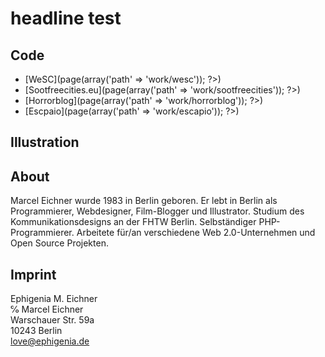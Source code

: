 # headline test

## Code

* [WeSC](<?= $Router->page(array('path' => 'work/wesc')); ?>)
* [Sootfreecities.eu](<?= $Router->page(array('path' => 'work/sootfreecities')); ?>)
* [Horrorblog](<?= $Router->page(array('path' => 'work/horrorblog')); ?>)
* [Escpaio](<?= $Router->page(array('path' => 'work/escapio')); ?>)

## Illustration

## About

Marcel Eichner wurde 1983 in Berlin geboren. Er lebt in Berlin als
Programmierer, Webdesigner, Film-Blogger und Illustrator. Studium des
Kommunikationsdesigns an der FHTW Berlin. Selbständiger PHP-Programmierer.
Arbeitete für/an verschiedene Web 2.0-Unternehmen und Open Source Projekten.

## Imprint

Ephigenia M. Eichner  
℅ Marcel Eichner  
Warschauer Str. 59a  
10243 Berlin  
[love@ephigenia.de](mailto:love@ephigenia.de)